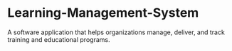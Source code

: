 # Learning-Management-System
A software application that helps organizations manage, deliver, and track training and educational programs.
